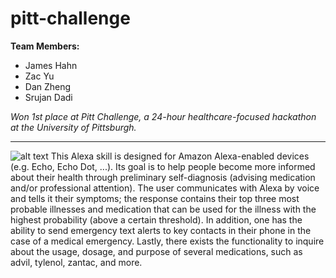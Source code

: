 # pitt-challenge

__Team Members:__
* James Hahn
* Zac Yu
* Dan Zheng
* Srujan Dadi

*Won 1st place at Pitt Challenge, a 24-hour healthcare-focused hackathon at the University of Pittsburgh.*
___

![alt text](https://github.com/kingsman142/pitt-challenge/blob/master/diagnose-me-logo.png "Diagnose Me")
This Alexa skill is designed for Amazon Alexa-enabled devices (e.g. Echo, Echo Dot, ...).  Its goal is to help people become more informed about their health through preliminary self-diagnosis (advising medication and/or professional attention).  The user communicates with Alexa by voice and tells it their symptoms; the response contains their top three most probable illnesses and medication that can be used for the illness with the highest probability (above a certain threshold).  In addition, one has the ability to send emergency text alerts to key contacts in their phone in the case of a medical emergency.  Lastly, there exists the functionality to inquire about the usage, dosage, and purpose of several medications, such as advil, tylenol, zantac, and more.  
